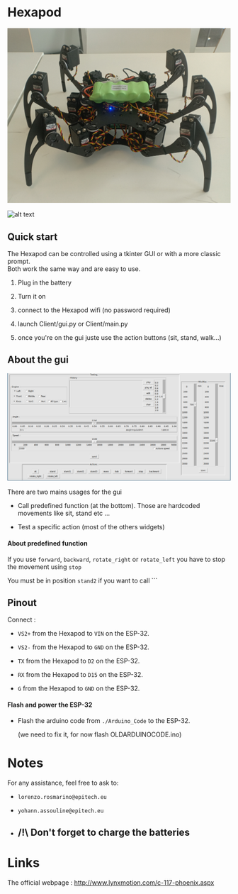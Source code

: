 # Hexapod

![alt text](.github/hexapod_frontview.jpg "demo")

![alt text](https://www.youtube.com/watch?v=htWsSTcH6iU&feature=youtu.be "videodemo")


## Quick start

The Hexapod can be controlled using a tkinter GUI or with a more classic prompt.\
Both work the same way and are easy to use.

1. Plug in the battery

2. Turn it on

3. connect to the Hexapod wifi (no password required)

4. launch Client/gui.py or Client/main.py

5. once you're on the gui juste use the action buttons (sit, stand, walk...)

## About the gui
![alt text](.github/gui.png "demo")

There are two mains usages for the gui
- Call predefined function (at the bottom). Those are hardcoded movements like sit, stand etc ...

- Test a specific action (most of the others widgets)

#### About predefined function

If you use ```forward```, ```backward```, ```rotate_right``` or ```rotate_left``` you have to stop the movement using ```stop``` 

You must be in position ```stand2``` if you want to call ```


## Pinout

Connect :

-  `VS2+` from the Hexapod to `VIN` on the ESP-32.
-  `VS2-` from the Hexapod to `GND` on the ESP-32.

-  `TX` from the Hexapod to `D2` on the ESP-32.
- `RX` from the Hexapod to `D15` on the ESP-32.
-  `G` from the Hexapod to `GND` on the ESP-32.



#### Flash and power the ESP-32

- Flash the arduino code from `./Arduino_Code` to the ESP-32.

  (we need to fix it, for now flash OLDARDUINOCODE.ino)



# Notes

For any assistance, feel free to ask to:

- `lorenzo.rosmarino@epitech.eu`

- `yohann.assouline@epitech.eu`



- ## /!\ Don't forget to charge the batteries

# Links

The official webpage : http://www.lynxmotion.com/c-117-phoenix.aspx
